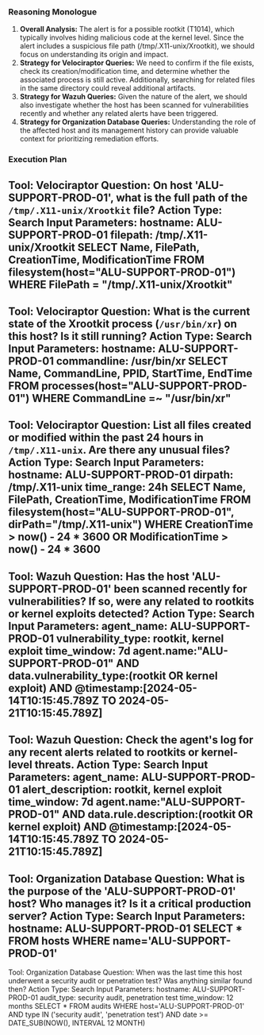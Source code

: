 ### Reasoning Monologue

1.  **Overall Analysis:** The alert is for a possible rootkit (T1014), which typically involves hiding malicious code at the kernel level. Since the alert includes a suspicious file path (/tmp/.X11-unix/Xrootkit), we should focus on understanding its origin and impact.
2.  **Strategy for Velociraptor Queries:** We need to confirm if the file exists, check its creation/modification time, and determine whether the associated process is still active. Additionally, searching for related files in the same directory could reveal additional artifacts.
3.  **Strategy for Wazuh Queries:** Given the nature of the alert, we should also investigate whether the host has been scanned for vulnerabilities recently and whether any related alerts have been triggered.
4.  **Strategy for Organization Database Queries:** Understanding the role of the affected host and its management history can provide valuable context for prioritizing remediation efforts.

### Execution Plan

Tool: Velociraptor
Question: On host 'ALU-SUPPORT-PROD-01', what is the full path of the `/tmp/.X11-unix/Xrootkit` file?
Action Type: Search
Input Parameters:
  hostname: ALU-SUPPORT-PROD-01
  filepath: /tmp/.X11-unix/Xrootkit
<EXECUTE>
SELECT Name, FilePath, CreationTime, ModificationTime FROM filesystem(host="ALU-SUPPORT-PROD-01") WHERE FilePath = "/tmp/.X11-unix/Xrootkit"
</EXECUTE>
---
Tool: Velociraptor
Question: What is the current state of the Xrootkit process (`/usr/bin/xr`) on this host? Is it still running?
Action Type: Search
Input Parameters:
  hostname: ALU-SUPPORT-PROD-01
  commandline: /usr/bin/xr
<EXECUTE>
SELECT Name, CommandLine, PPID, StartTime, EndTime FROM processes(host="ALU-SUPPORT-PROD-01") WHERE CommandLine =~ "/usr/bin/xr"
</EXECUTE>
---
Tool: Velociraptor
Question: List all files created or modified within the past 24 hours in `/tmp/.X11-unix`. Are there any unusual files?
Action Type: Search
Input Parameters:
  hostname: ALU-SUPPORT-PROD-01
  dirpath: /tmp/.X11-unix
  time_range: 24h
<EXECUTE>
SELECT Name, FilePath, CreationTime, ModificationTime FROM filesystem(host="ALU-SUPPORT-PROD-01", dirPath="/tmp/.X11-unix") WHERE CreationTime > now() - 24 * 3600 OR ModificationTime > now() - 24 * 3600
</EXECUTE>
---
Tool: Wazuh
Question: Has the host 'ALU-SUPPORT-PROD-01' been scanned recently for vulnerabilities? If so, were any related to rootkits or kernel exploits detected?
Action Type: Search
Input Parameters:
  agent_name: ALU-SUPPORT-PROD-01
  vulnerability_type: rootkit, kernel exploit
  time_window: 7d
<EXECUTE>
agent.name:"ALU-SUPPORT-PROD-01" AND data.vulnerability_type:(rootkit OR kernel exploit) AND @timestamp:[2024-05-14T10:15:45.789Z TO 2024-05-21T10:15:45.789Z]
</EXECUTE>
---
Tool: Wazuh
Question: Check the agent's log for any recent alerts related to rootkits or kernel-level threats.
Action Type: Search
Input Parameters:
  agent_name: ALU-SUPPORT-PROD-01
  alert_description: rootkit, kernel exploit
  time_window: 7d
<EXECUTE>
agent.name:"ALU-SUPPORT-PROD-01" AND data.rule.description:(rootkit OR kernel exploit) AND @timestamp:[2024-05-14T10:15:45.789Z TO 2024-05-21T10:15:45.789Z]
</EXECUTE>
---
Tool: Organization Database
Question: What is the purpose of the 'ALU-SUPPORT-PROD-01' host? Who manages it? Is it a critical production server?
Action Type: Search
Input Parameters:
  hostname: ALU-SUPPORT-PROD-01
<EXECUTE>
SELECT * FROM hosts WHERE name='ALU-SUPPORT-PROD-01'
</EXECUTE>
---
Tool: Organization Database
Question: When was the last time this host underwent a security audit or penetration test? Was anything similar found then?
Action Type: Search
Input Parameters:
  hostname: ALU-SUPPORT-PROD-01
  audit_type: security audit, penetration test
  time_window: 12 months
<EXECUTE>
SELECT * FROM audits WHERE host='ALU-SUPPORT-PROD-01' AND type IN ('security audit', 'penetration test') AND date >= DATE_SUB(NOW(), INTERVAL 12 MONTH)
</EXECUTE>